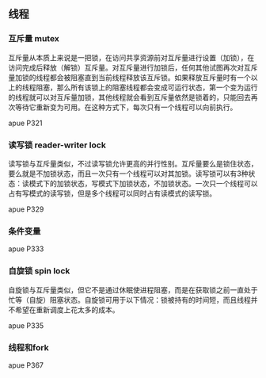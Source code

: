 ## 线程

### 互斥量 mutex

互斥量从本质上来说是一把锁，在访问共享资源前对互斥量进行设置（加锁），在访问完成后释放（解锁）互斥量。对互斥量进行加锁后，任何其他试图再次对互斥量加锁的线程都会被阻塞直到当前线程释放该互斥锁。如果释放互斥量时有一个以上的线程阻塞，那么所有该锁上的阻塞线程都会变成可运行状态，第一个变为运行的线程就可以对互斥量加锁，其他线程就会看到互斥量依然是锁着的，只能回去再次等待它重新变为可用。在这种方式下，每次只有一个线程可以向前执行。

apue P321

### 读写锁 reader-writer lock

读写锁与互斥量类似，不过读写锁允许更高的并行性别。互斥量要么是锁住状态，要么就是不加锁状态，而且一次只有一个线程可以对其加锁。读写锁可以有3种状态：读模式下的加锁状态，写模式下加锁状态，不加锁状态。一次只一个线程可以占有写模式的读写锁，但是多个线程可以同时占有读模式的读写锁。

apue P329

### 条件变量

apue P333

### 自旋锁 spin lock

自旋锁与互斥量类似，但它不是通过休眠使进程阻塞，而是在获取锁之前一直处于忙等（自旋）阻塞状态。自旋锁可用于以下情况：锁被持有的时间短，而且线程并不希望在重新调度上花太多的成本。

apue P335

### 线程和fork

apue P367
